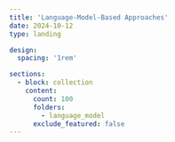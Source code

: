 ```yaml
---
title: 'Language-Model-Based Approaches'
date: 2024-10-12
type: landing

design:
  spacing: '1rem'

sections:
  - block: collection
    content:
      count: 100
      folders:
        - language_model
      exclude_featured: false
---
```

